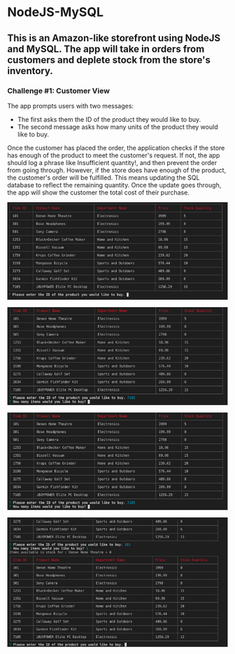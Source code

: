 # NodeJS-MySQL

## This is an Amazon-like storefront using NodeJS and MySQL. The app will take in orders from customers and deplete stock from the store's inventory.

### Challenge #1: Customer View

The app prompts users with two messages:

- The first asks them the ID of the product they would like to buy.
- The second message asks how many units of the product they would like to buy.

Once the customer has placed the order, the application checks if the store has enough of the product to meet the customer's request.
If not, the app should log a phrase like Insufficient quantity!, and then prevent the order from going through.
However, if the store does have enough of the product, the customer's order will be fulfilled.
This means updating the SQL database to reflect the remaining quantity.
Once the update goes through, the app will show the customer the total cost of their purchase.

![Query1](./images/all_products_query1.png)

![Query2](./images/all_products_query2.png)

![Query2](./images/all_products_query2.png)

![Purchase total cost](./images/all_products_item_not_available.png)
